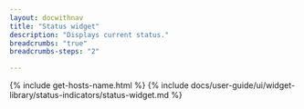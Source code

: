 ```yaml
---
layout: docwithnav
title: "Status widget"
description: "Displays current status."
breadcrumbs: "true"
breadcrumbs-steps: "2"

---
```

{% include get-hosts-name.html %}
{% include docs/user-guide/ui/widget-library/status-indicators/status-widget.md %}

